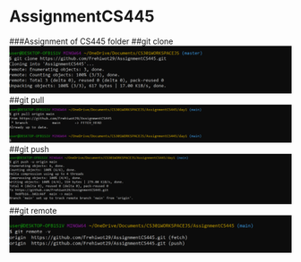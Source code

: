 # AssignmentCS445

###Assignment of CS445 folder
##git clone
![image](https://github.com/Frehiwot29/AssignmentCS445/blob/main/image/Clone.PNG)
##git pull
![image](https://github.com/Frehiwot29/AssignmentCS445/blob/main/image/pull.PNG)
##git push
![image](https://github.com/Frehiwot29/AssignmentCS445/blob/main/image/push.PNG)
##git remote
![image](https://github.com/Frehiwot29/AssignmentCS445/blob/main/image/remote.PNG)
